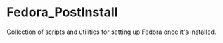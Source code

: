# Fedora_PostInstall
Collection of scripts and utilities for setting up Fedora once it's installed.
